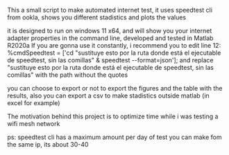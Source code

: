This a small script to make automated internet test, it uses speedtest cli from ookla, shows you different stadistics and plots the values

it is designed to run on windows 11 x64, and will show you your internet adapter properties in the command line,
developed and tested in Matlab R2020a
If you are gonna use it constantly, i recommend you to edit line 12:
    %cmdSpeedtest = ['cd "sustituye esto por la ruta donde está el ejecutable de speedtest, sin las comillas" & speedtest --format=json'];
and replace "sustituye esto por la ruta donde está el ejecutable de speedtest, sin las comillas" with the path without the quotes

you can choose to export or not to export the figures and the table with the results, also you can export a csv to make stadistics outside matlab (in excel for example)

The motivation behind this project is to optimize time while i was testing a wifi mesh network

ps: speedtest cli has a maximum amount per day of test you can make fom the same ip, its about 30-40 
